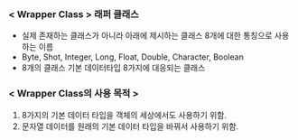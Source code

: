 ### < Wrapper Class > 래퍼 클래스

- 실제 존재하는 클래스가 아니라 아래에 제시하는 클래스 8개에 대한 통칭으로 사용하는 이름
- Byte, Shot, Integer, Long, Float, Double, Character, Boolean
- 8개의 클래스 기본 데이터타입 8가지에 대응되는 클래스

### < Wrapper Class의 사용 목적 >

1. 8가지의 기본 데이터 타입을 객체의 세상에서도 사용하기 위함.
2. 문자열 데이터를 원래의 기본 데이터 타입을 바꿔서 사용하기 위함.
